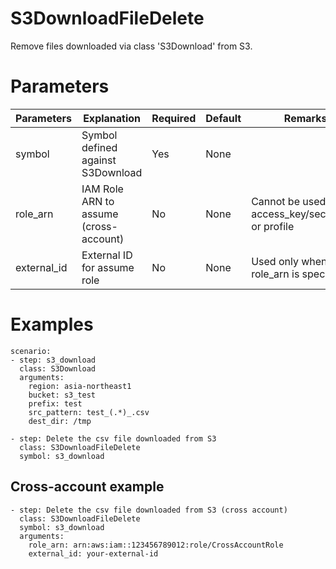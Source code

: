 # S3DownloadFileDelete
Remove files downloaded via class 'S3Download' from S3.

# Parameters
|Parameters|Explanation|Required|Default|Remarks|
|----------|-----------|--------|-------|-------|
|symbol|Symbol defined against S3Download|Yes|None||
|role_arn|IAM Role ARN to assume (cross-account)|No|None|Cannot be used with access_key/secret_key or profile|
|external_id|External ID for assume role|No|None|Used only when role_arn is specified|

# Examples
```
scenario:
- step: s3_download
  class: S3Download
  arguments:
    region: asia-northeast1
    bucket: s3_test
    prefix: test
    src_pattern: test_(.*)_.csv
    dest_dir: /tmp

- step: Delete the csv file downloaded from S3
  class: S3DownloadFileDelete
  symbol: s3_download
```

## Cross-account example
```
- step: Delete the csv file downloaded from S3 (cross account)
  class: S3DownloadFileDelete
  symbol: s3_download
  arguments:
    role_arn: arn:aws:iam::123456789012:role/CrossAccountRole
    external_id: your-external-id
```
